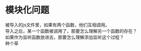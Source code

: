 [mTime]:#(1534521862985)
<!---
被导入的js文件里，如果有两个函数，他们互相调用。  
导入之后，某一个函数被调用了，那要怎么理解另一个函数的存在？  
如果作为监听函数放进去，那要怎么理解添加监听这个过程？  
--->
# 模块化问题  
被导入的js文件里，如果有两个函数，他们互相调用。  
导入之后，某一个函数被调用了，那要怎么理解另一个函数的存在？  
如果作为监听函数放进去，那要怎么理解添加监听这个过程？  
种个草